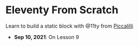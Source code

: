 # Eleventy From Scratch

Learn to build a static block with @11ty from [Piccalilli](https://piccalil.li/course/learn-eleventy-from-scratch)

- **Sep 10, 2021**: On Lesson 9